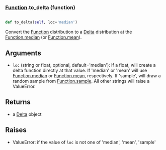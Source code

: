 ### [Function](Function.md).to_delta (function)


```py

def to_delta(self, loc='median')

```



Convert the [Function](Function.md) distribution to a [Delta](Delta.md) distribution at the
[Function.median](Function.median.md) (or [Function.mean](Function.mean.md)).

Arguments
------------
* `loc` (string or float, optional, default='median'):  If a float,
    will create a delta function directly at that value.  If 'median' or
    'mean' will use [Function.median](Function.median.md) or [Function.mean](Function.mean.md), respectively.
    If 'sample', will draw a random sample from [Function.sample](Function.sample.md).
    All other strings will raise a ValueError.

Returns
-----------
* a [Delta](Delta.md) object

Raises
----------
* ValueError: if the value of `loc` is not one of 'median', 'mean', 'sample'

